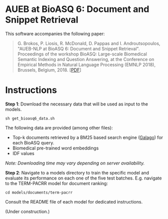 # AUEB at BioASQ 6: Document and Snippet Retrieval

This software accompanies  the following paper:
>G. Brokos, P. Liosis, R. McDonald, D. Pappas and I. Androutsopoulos, "AUEB-NLP at BioASQ 6: Document and Snippet Retrieval". Proceedings of the workshop BioASQ: Large-scale Biomedical Semantic Indexing and Question Answering, at the Conference on Empirical Methods in Natural Language Processing (EMNLP 2018), Brussels, Belgium, 2018. [[PDF](http://nlp.cs.aueb.gr/pubs/aueb_at_bioasq6.pdf)]

# Instructions
**Step 1**: Download the necessary data that will be used as input to the models.

```
sh get_bioasq6_data.sh
```

The following data are provided (among other files):

* Top-k documents retrieved by a BM25 based search engine ([Galago](http://www.lemurproject.org/galago.php)) for each BioASQ query.
* Biomedical pre-trained word embeddings
* IDF values

*Note: Downloading time may vary depending on server availability.*

**Step 2**: Navigate to a models directory to train the specific model and evaluate its performance on each one of the five test batches. E.g. navigate to the TERM-PACRR model for document ranking:
```
cd models/documents/term-pacrr
```
Consult the README file of each model for dedicated instructions.

(Under construction.)
